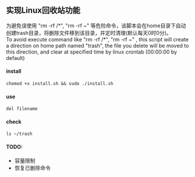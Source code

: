 ## 实现Linux回收站功能
为避免误使用 "rm -rf /\*", "rm -rf ~" 等危险命令，该脚本会在home目录下自动创建trash目录，将删除文件移到该目录，并定时清理(默认每天0时0分)。  
To avoid execute command like "rm -rf /\*", "rm -rf ~" , this script will create a direction on home path named "trash", the file you delete will be moved to this direction, and clear at specified time by linux crontab (00:00:00 by default)
#### install
    chomod +x install.sh && sudo ./install.sh
#### use
    del filename
#### check
    ls ~/trash  
    
#### TODO:
- 容量限制
- 恢复已删除命令

